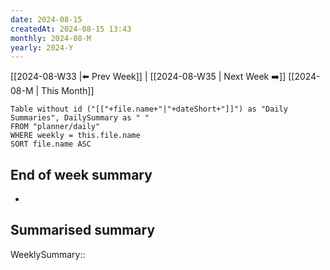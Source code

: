 ```yaml
---
date: 2024-08-15
createdAt: 2024-08-15 13:43
monthly: 2024-08-M
yearly: 2024-Y
---
```





 [[2024-08-W33 |⬅️ Prev Week]] | [[2024-08-W35 | Next Week ➡️]] 
[[2024-08-M | This Month]]

```dataview
Table without id ("[["+file.name+"|"+dateShort+"]]") as "Daily Summaries", DailySummary as " "
FROM "planner/daily"
WHERE weekly = this.file.name
SORT file.name ASC
```

## End of week summary
- 

**Summarised summary**
- 

WeeklySummary::